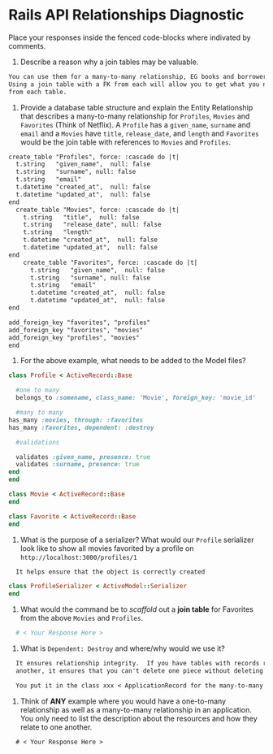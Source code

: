 # Rails API Relationships Diagnostic

Place your responses inside the fenced code-blocks where indivated by comments.

1.  Describe a reason why a join tables may be valuable.

  ```md
  You can use them for a many-to-many relationship, EG books and borrowers.
  Using a join table with a FK from each will allow you to get what you need
  from each table.
  ```

1.  Provide a database table structure and explain the Entity Relationship that
  describes a many-to-many relationship for `Profiles`, `Movies` and `Favorites`
  (Think of Netflix). A `Profile` has a `given_name`, `surname` and `email` and a
  `Movies` have `title`, `release_date`, and `length` and `Favorites` would be the
  join table with references to `Movies` and `Profiles`.

  ```md
  create_table "Profiles", force: :cascade do |t|
    t.string   "given_name",  null: false
    t.string   "surname", null: false
    t.string   "email"
    t.datetime "created_at",  null: false
    t.datetime "updated_at",  null: false
  end
    create_table "Movies", force: :cascade do |t|
      t.string   "title",  null: false
      t.string   "release_date", null: false
      t.string   "length"
      t.datetime "created_at",  null: false
      t.datetime "updated_at",  null: false
  end
      create_table "Favorites", force: :cascade do |t|
        t.string   "given_name",  null: false
        t.string   "surname", null: false
        t.string   "email"
        t.datetime "created_at",  null: false
        t.datetime "updated_at",  null: false
  end

add_foreign_key "favorites", "profiles"
add_foreign_key "favorites", "movies"
add_foreign_key "profiles", "movies"
  end
  ```

1.  For the above example, what needs to be added to the Model files?

  ```rb
  class Profile < ActiveRecord::Base

    #one to many
    belongs_to :somename, class_name: 'Movie', foreign_key: 'movie_id'

    #many to many
  has_many :movies, through: :favorites
  has_many :favorites, dependent: :destroy

    #validations

    validates :given_name, presence: true
    validates :surname, presence: true
  end
  end

  ```

  ```rb
  class Movie < ActiveRecord::Base
  end
  ```

  ```rb
  class Favorite < ActiveRecord::Base
  end
  ```

1.  What is the purpose of a serializer? What would our `Profile` serializer look
like to show all movies favorited by a profile on
`http://localhost:3000/profiles/1`

  ```md
    It helps ensure that the object is correctly created
  ```

  ```rb
  class ProfileSerializer < ActiveModel::Serializer
  end
  ```

1.  What would the command be to _scaffold_ out a **join table** for Favorites from
the above `Movies` and `Profiles`.

  ```sh
    # < Your Response Here >
  ```

1.  What is `Dependent: Destroy` and where/why would we use it?

  ```md
    It ensures relationship integrity.  If you have tables with records relating to one
    another, it ensures that you can't delete one piece without deleting the other.

    You put it in the class xxx < ApplicationRecord for the many-to-many references.
  ```

1.  Think of **ANY** example where you would have a one-to-many relationship as well
as a many-to-many relationship in an application. You only need to list the
description about the resources and how they relate to one another.

  ```md
    # < Your Response Here >
  ```
